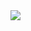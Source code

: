 <img src="https://2018media.idtech.com/images/blog/featured/kindergarten-coding-header.jpg?9f03aa7200">
